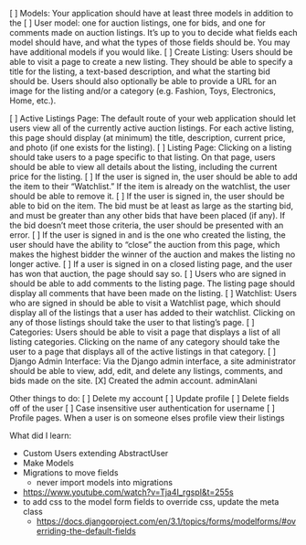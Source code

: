  [ ] Models: Your application should have at least three models in addition to the 
 [ ] User model: one for auction listings, one for bids, and one for comments made on auction listings. It’s up to you to decide what fields each model should have, and what the types of those fields should be. You may have additional models if you would like.
[ ] Create Listing: Users should be able to visit a page to create a new listing. They should be able to specify a title for the listing, a text-based description, and what the starting bid should be. Users should also optionally be able to provide a URL for an image for the listing and/or a category (e.g. Fashion, Toys, Electronics, Home, etc.).

[ ] Active Listings Page: The default route of your web application should let users view all of the currently active auction listings. For each active listing, this page should display (at minimum) the title, description, current price, and photo (if one exists for the listing).
[ ] Listing Page: Clicking on a listing should take users to a page specific to that listing. On that page, users should be able to view all details about the listing, including the current price for the listing.
[ ] If the user is signed in, the user should be able to add the item to their “Watchlist.” If the item is already on the watchlist, the user should be able to remove it.
[ ] If the user is signed in, the user should be able to bid on the item. The bid must be at least as large as the starting bid, and must be greater than any other bids that have been placed (if any). If the bid doesn’t meet those criteria, the user should be presented with an error.
[ ] If the user is signed in and is the one who created the listing, the user should have the ability to “close” the auction from this page, which makes the highest bidder the winner of the auction and makes the listing no longer active.
[ ] If a user is signed in on a closed listing page, and the user has won that auction, the page should say so.
[ ] Users who are signed in should be able to add comments to the listing page. The listing page should display all comments that have been made on the listing.
[ ] Watchlist: Users who are signed in should be able to visit a Watchlist page, which should display all of the listings that a user has added to their watchlist. Clicking on any of those listings should take the user to that listing’s page.
[ ] Categories: Users should be able to visit a page that displays a list of all listing categories. Clicking on the name of any category should take the user to a page that displays all of the active listings in that category.
[ ] Django Admin Interface: Via the Django admin interface, a site administrator should be able to view, add, edit, and delete any listings, comments, and bids made on the site.
    [X] Created the admin account. adminAlani



Other things to do:
 [ ] Delete my account
 [ ] Update profile
 [ ] Delete fields off of the user
 [ ] Case insensitive user authentication for username
 [ ] Profile pages. When a user is on someone elses profile view their listings


What did I learn:
* Custom Users extending AbstractUser
* Make Models
* Migrations to move fields
  * never import models into migrations
* https://www.youtube.com/watch?v=Tja4I_rgspI&t=255s
* to add css to the model form fields to override css, update the meta class
  * https://docs.djangoproject.com/en/3.1/topics/forms/modelforms/#overriding-the-default-fields
